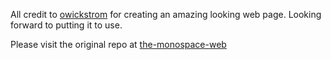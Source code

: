 All credit to [owickstrom](https://github.com/owickstrom) for creating an amazing looking web page. Looking forward to putting it to use.

Please visit the original repo at [the-monospace-web](https://github.com/owickstrom/the-monospace-web)
